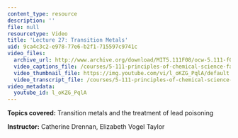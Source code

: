 ```yaml
---
content_type: resource
description: ''
file: null
resourcetype: Video
title: 'Lecture 27: Transition Metals'
uid: 9ca4c3c2-e978-77e6-b2f1-715597c9741c
video_files:
  archive_url: http://www.archive.org/download/MIT5.111F08/ocw-5.111-f08-lec27_300k.mp4
  video_captions_file: /courses/5-111-principles-of-chemical-science-fall-2008/6e705f0822575763b8ff0cbbf4f56c30_l_oKZG_PqlA.vtt
  video_thumbnail_file: https://img.youtube.com/vi/l_oKZG_PqlA/default.jpg
  video_transcript_file: /courses/5-111-principles-of-chemical-science-fall-2008/e3a2bae7622e0a86a38db5d6b2029a67_l_oKZG_PqlA.pdf
video_metadata:
  youtube_id: l_oKZG_PqlA
---
```


**Topics covered:** Transition metals and the treatment of lead poisoning

**Instructor:** Catherine Drennan, Elizabeth Vogel Taylor